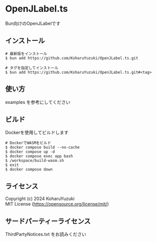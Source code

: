 # OpenJLabel.ts
Bun向けのOpenJLabelです

## インストール
```
# 最新版をインストール
$ bun add https://github.com/KoharuYuzuki/OpenJLabel.ts.git

# タグを指定してインストール
$ bun add https://github.com/KoharuYuzuki/OpenJLabel.ts.git#<tag>
```

## 使い方
examples を参考にしてください  

## ビルド
Dockerを使用してビルドします  
```
# DockerでWASMをビルド
$ docker compose build --no-cache
$ docker compose up -d
$ docker compose exec app bash
$ /workspace/build-wasm.sh
$ exit
$ docker compose down
```

## ライセンス
Copyright (c) 2024 KoharuYuzuki  
MIT License (https://opensource.org/license/mit/)  

## サードパーティーライセンス
ThirdPartyNotices.txt をお読みください  
